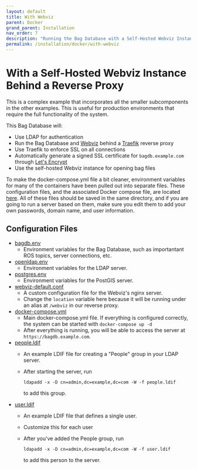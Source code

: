 ```yaml
---
layout: default
title: With Webviz
parent: Docker
grand_parent: Installation
nav_order: 7
description: "Running the Bag Database with a Self-Hosted Webviz Instance behind a Reverse Proxy"
permalink: /installation/docker/with-webviz
---
```


# With a Self-Hosted Webviz Instance Behind a Reverse Proxy

This is a complex example that incorporates all the smaller subcomponents in the other examples. This is useful for production environments that require the full functionality of the system.

This Bag Database will:
- Use LDAP for authentication
- Run the Bag Database and [Webviz](https://webviz.io/) behind a [Traefik](https://traefik.io/) reverse proxy
- Use Traefik to enforce SSL on all connections
- Automatically generate a signed SSL certificate for `bagdb.example.com` through [Let's Encrypt](https://letsencrypt.org/)
- Use the self-hosted Webviz instance for opening bag files

To make the docker-compose.yml file a bit cleaner, environment variables for many of the containers have been pulled out into separate files. These configuration files, and the associated Docker compose file, are located [here](../../../docker/webviz/). All of these files should be saved in the same directory, and if you are going to run a server based on them, make sure you edit them to add your own passwords, domain name, and user information.

## Configuration Files

- [bagdb.env](https://github.com/swri-robotics/bag-database/blob/master/docker/webviz/bagdb.env)
  - Environment variables for the Bag Database, such as importantant ROS topics, server connections, etc.
- [openldap.env](https://github.com/swri-robotics/bag-database/blob/master/docker/webviz/openldap.env)
   -  Environment variables for the LDAP server.
- [postgres.env](https://github.com/swri-robotics/bag-database/blob/master/docker/webviz/postgres.env)
  - Environment variables for the PostGIS server.
- [webviz-default.conf](https://github.com/swri-robotics/bag-database/blob/master/docker/webviz/webviz-default.conf)
  - A custom configuration file for the Webviz's nginx server.
  - Change the ```location``` variable here because it will be running under an alias at ```/webviz``` in our reverse proxy.
- [docker-compose.yml](https://github.com/swri-robotics/bag-database/blob/master/docker/webviz/docker-compose.yml)
  - Main docker-compose.yml file. If everything is configured correctly, the system can be started with ```docker-compose up -d```
  - After everything is running, you will be able to access the server at `https://bagdb.example.com`.
- [people.ldif](https://github.com/swri-robotics/bag-database/blob/master/docker/webviz/people.ldif)
  - An example LDIF file for creating a "People" group in your LDAP server.
  - After starting the server, run
    
    ```ldapadd -x -D cn=admin,dc=example,dc=com -W -f people.ldif```

    to add this group.
- [user.ldif](https://github.com/swri-robotics/bag-database/blob/master/docker/webviz/user.ldif)
  - An example LDIF file that defines a single user.
  - Customize this for each user
  - After you've added the People group, run
  
    ```ldapadd -x -D cn=admin,dc=example,dc=com -W -f user.ldif```

    to add this person to the server.
